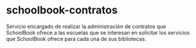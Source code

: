 # schoolbook-contratos
Servicio encargado de realizar la administración de contratos que SchoolBook ofrece a las escuelas que se interesan en solicitar los servicios que SchoolBook ofrece para cada una de sus bibliotecas.



